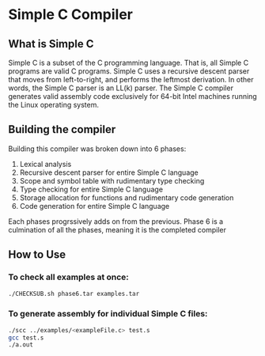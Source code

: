 # Simple C Compiler

## What is Simple C
Simple C is a subset of the C programming language. That is, all Simple C programs are valid C programs. Simple C uses a recursive descent parser that moves from left-to-right, and performs the leftmost derivation. In other words, the Simple C parser is an LL(k) parser. The Simple C compiler generates valid assembly code exclusively for 64-bit Intel machines running the Linux operating system.

## Building the compiler
Building this compiler was broken down into 6 phases: 
1. Lexical analysis
2. Recursive descent parser for entire Simple C language
3. Scope and symbol table with rudimentary type checking
4. Type checking for entire Simple C language
5. Storage allocation for functions and rudimentary code generation
6. Code generation for entire Simple C language

Each phases progrssively adds on from the previous. Phase 6 is a culmination of all the phases, meaning it is the completed compiler

## How to Use

### To check all examples at once:
```bash
./CHECKSUB.sh phase6.tar examples.tar
```

### To generate assembly for individual Simple C files:
```bash
./scc ../examples/<exampleFile.c> test.s
gcc test.s
./a.out
```
